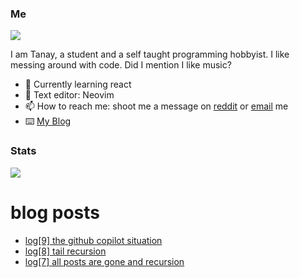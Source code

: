 ### Me
<img src="https://komarev.com/ghpvc/?username=tanaybhardwaj24&label=views"/>

I am Tanay, a student and a self taught programming hobbyist. I like messing around with code. Did I mention I like music?

- 🌱 Currently learning react
- 📔 Text editor: Neovim
- 📫 How to reach me: shoot me a message on [reddit](https://reddit.com/u/KidnappingNemo) or [email](mailto:tanaybhardwaj24@gmail.com) me
- ⌨️ [My Blog](https://blogafee.vercel.app/) 

### Stats
<img src="https://github-readme-stats.vercel.app/api?username=tanaybhardwaj24&theme=gruvbox&show_icons=true&count_private=true"/>

# blog posts
<!-- BLOG-POST-LIST:START -->
- [log[9] the github copilot situation](https://blogafee.vercel.app/blog/copilot-and-legality)
- [log[8] tail recursion](https://blogafee.vercel.app/blog/tail-recursion)
- [log[7] all posts are gone and recursion](https://blogafee.vercel.app/blog/recursion-lost-blogs)
<!-- BLOG-POST-LIST:END -->
